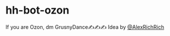 # hh-bot-ozon

If you are Ozon, dm GrusnyDance✍️✍️✍️
Idea by [@AlexRichRich](https://github.com/AlexRichRich)
